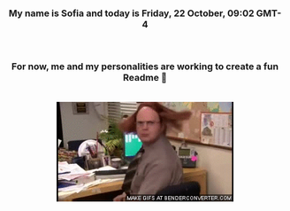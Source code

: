


<div align="center">
<h3 >My name is Sofia and today is Friday, 22 October, 09:02 GMT-4</h3><br>
<h3 >For now, me and my personalities are working to create a fun Readme 👋
</h3><br>
<img src='img/dwight.gif' alt='working...'/>
</div>

